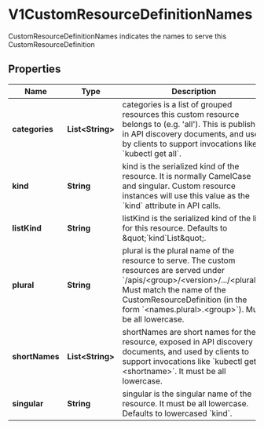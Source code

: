 

# V1CustomResourceDefinitionNames

CustomResourceDefinitionNames indicates the names to serve this CustomResourceDefinition

## Properties

| Name | Type | Description | Notes |
|------------ | ------------- | ------------- | -------------|
|**categories** | **List&lt;String&gt;** | categories is a list of grouped resources this custom resource belongs to (e.g. &#39;all&#39;). This is published in API discovery documents, and used by clients to support invocations like &#x60;kubectl get all&#x60;. |  [optional] |
|**kind** | **String** | kind is the serialized kind of the resource. It is normally CamelCase and singular. Custom resource instances will use this value as the &#x60;kind&#x60; attribute in API calls. |  |
|**listKind** | **String** | listKind is the serialized kind of the list for this resource. Defaults to \&quot;&#x60;kind&#x60;List\&quot;. |  [optional] |
|**plural** | **String** | plural is the plural name of the resource to serve. The custom resources are served under &#x60;/apis/&lt;group&gt;/&lt;version&gt;/.../&lt;plural&gt;&#x60;. Must match the name of the CustomResourceDefinition (in the form &#x60;&lt;names.plural&gt;.&lt;group&gt;&#x60;). Must be all lowercase. |  |
|**shortNames** | **List&lt;String&gt;** | shortNames are short names for the resource, exposed in API discovery documents, and used by clients to support invocations like &#x60;kubectl get &lt;shortname&gt;&#x60;. It must be all lowercase. |  [optional] |
|**singular** | **String** | singular is the singular name of the resource. It must be all lowercase. Defaults to lowercased &#x60;kind&#x60;. |  [optional] |



